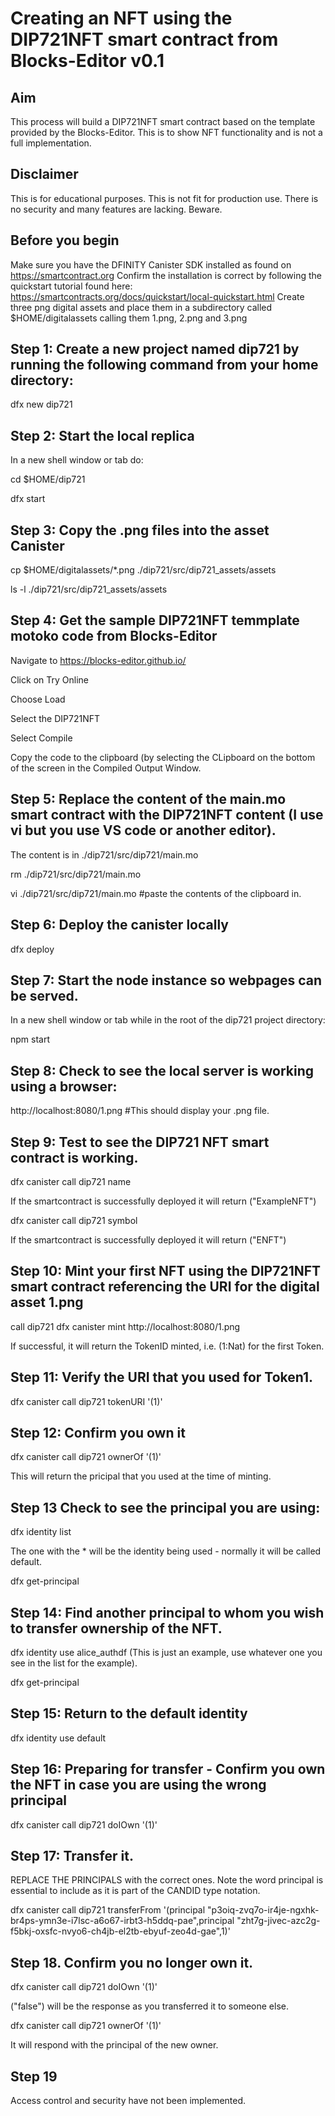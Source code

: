 # Creating an NFT using the DIP721NFT smart contract from Blocks-Editor v0.1

## Aim
This process will build a DIP721NFT smart contract based on the template provided by the Blocks-Editor.  This is to show NFT functionality and is not a full implementation.

## Disclaimer

This is for educational purposes.  This is not fit for production use.  There is no security and many features are lacking.  Beware.

## Before you begin
  Make sure you have the DFINITY Canister SDK installed as found on https://smartcontract.org
  Confirm the installation is correct by following the quickstart tutorial found here: https://smartcontracts.org/docs/quickstart/local-quickstart.html
  Create three png digital assets and place them in a subdirectory called $HOME/digitalassets calling them 1.png, 2.png and 3.png
 
## Step 1: Create a new project named dip721 by running the following command from your home directory:

dfx new dip721

## Step 2: Start the local replica

In a new shell window or tab do:

cd $HOME/dip721

dfx start 

## Step 3:  Copy the .png files into the asset Canister 

cp $HOME/digitalassets/*.png  ./dip721/src/dip721_assets/assets

ls -l ./dip721/src/dip721_assets/assets

## Step 4:  Get the sample DIP721NFT temmplate motoko code from Blocks-Editor
Navigate to https://blocks-editor.github.io/ 

Click on Try Online

Choose Load

Select the DIP721NFT

Select Compile 

Copy the code to the clipboard (by selecting the CLipboard on the bottom of the screen in the Compiled Output Window.

## Step 5: Replace the content of the main.mo smart contract with the DIP721NFT content (I use vi but you use VS code or another editor).
The content is in ./dip721/src/dip721/main.mo

rm ./dip721/src/dip721/main.mo

vi ./dip721/src/dip721/main.mo #paste the contents of the clipboard in.

## Step 6:  Deploy the canister locally

dfx deploy

## Step 7:  Start the node instance so webpages can be served.

In a new shell window or tab while in the root of the dip721 project directory:

npm start

## Step 8:  Check to see the local server is working using a browser:

http://localhost:8080/1.png  #This should display your .png file.

## Step 9: Test to see the DIP721 NFT smart contract is working.

dfx canister call dip721 name

If the smartcontract is successfully deployed it will return ("ExampleNFT")

dfx canister call dip721 symbol 

If the smartcontract is successfully deployed it will return ("ENFT")

## Step 10: Mint your first NFT using the DIP721NFT smart contract referencing the URI for the digital asset 1.png

call dip721 dfx canister mint http://localhost:8080/1.png

If successful, it will return the TokenID minted, i.e. (1:Nat) for the first Token.

## Step 11: Verify the URI that you used for Token1.

dfx canister call dip721 tokenURI '(1)'

## Step 12:  Confirm you own it

dfx canister call dip721 ownerOf '(1)'

This will return the pricipal that you used at the time of minting.

## Step 13 Check to see the principal you are using:

dfx identity list

The one with the * will be the identity being used - normally it will be called default.

dfx get-principal 

## Step 14: Find another principal to whom you wish to transfer ownership of the NFT.

dfx identity use alice_authdf   (This is just an example, use whatever one you see in the list for the example).

dfx get-principal

## Step 15: Return to the default identity

dfx identity use default

## Step 16:  Preparing for transfer - Confirm you own the NFT in case you are using the wrong principal

dfx canister call dip721 doIOwn '(1)'

## Step 17: Transfer it.

REPLACE THE PRINCIPALS with the correct ones.  Note the word principal is essential to include as it is part of the CANDID type notation.

dfx canister call dip721 transferFrom '(principal "p3oiq-zvq7o-ir4je-ngxhk-br4ps-ymn3e-i7lsc-a6o67-irbt3-h5ddq-pae",principal "zht7g-jivec-azc2g-f5bkj-oxsfc-nvyo6-ch4jb-el2tb-ebyuf-zeo4d-gae",1)'

## Step 18.  Confirm you no longer own it.

dfx canister call dip721 doIOwn '(1)'

("false") will be the response as you transferred it to someone else.

dfx canister call dip721 ownerOf '(1)'

It will respond with the principal of the new owner.

## Step 19

Access control and security have not been implemented.

